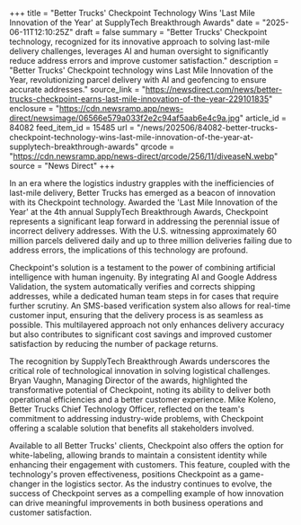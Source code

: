 +++
title = "Better Trucks' Checkpoint Technology Wins 'Last Mile Innovation of the Year' at SupplyTech Breakthrough Awards"
date = "2025-06-11T12:10:25Z"
draft = false
summary = "Better Trucks' Checkpoint technology, recognized for its innovative approach to solving last-mile delivery challenges, leverages AI and human oversight to significantly reduce address errors and improve customer satisfaction."
description = "Better Trucks' Checkpoint technology wins Last Mile Innovation of the Year, revolutionizing parcel delivery with AI and geofencing to ensure accurate addresses."
source_link = "https://newsdirect.com/news/better-trucks-checkpoint-earns-last-mile-innovation-of-the-year-229101835"
enclosure = "https://cdn.newsramp.app/news-direct/newsimage/06566e579a033f2e2c94af5aab6e4c9a.jpg"
article_id = 84082
feed_item_id = 15485
url = "/news/202506/84082-better-trucks-checkpoint-technology-wins-last-mile-innovation-of-the-year-at-supplytech-breakthrough-awards"
qrcode = "https://cdn.newsramp.app/news-direct/qrcode/256/11/diveaseN.webp"
source = "News Direct"
+++

<p>In an era where the logistics industry grapples with the inefficiencies of last-mile delivery, Better Trucks has emerged as a beacon of innovation with its Checkpoint technology. Awarded the 'Last Mile Innovation of the Year' at the 4th annual SupplyTech Breakthrough Awards, Checkpoint represents a significant leap forward in addressing the perennial issue of incorrect delivery addresses. With the U.S. witnessing approximately 60 million parcels delivered daily and up to three million deliveries failing due to address errors, the implications of this technology are profound.</p><p>Checkpoint's solution is a testament to the power of combining artificial intelligence with human ingenuity. By integrating AI and Google Address Validation, the system automatically verifies and corrects shipping addresses, while a dedicated human team steps in for cases that require further scrutiny. An SMS-based verification system also allows for real-time customer input, ensuring that the delivery process is as seamless as possible. This multilayered approach not only enhances delivery accuracy but also contributes to significant cost savings and improved customer satisfaction by reducing the number of package returns.</p><p>The recognition by SupplyTech Breakthrough Awards underscores the critical role of technological innovation in solving logistical challenges. Bryan Vaughn, Managing Director of the awards, highlighted the transformative potential of Checkpoint, noting its ability to deliver both operational efficiencies and a better customer experience. Mike Koleno, Better Trucks Chief Technology Officer, reflected on the team's commitment to addressing industry-wide problems, with Checkpoint offering a scalable solution that benefits all stakeholders involved.</p><p>Available to all Better Trucks' clients, Checkpoint also offers the option for white-labeling, allowing brands to maintain a consistent identity while enhancing their engagement with customers. This feature, coupled with the technology's proven effectiveness, positions Checkpoint as a game-changer in the logistics sector. As the industry continues to evolve, the success of Checkpoint serves as a compelling example of how innovation can drive meaningful improvements in both business operations and customer satisfaction.</p>